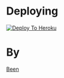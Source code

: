 # Deploying


[![Deploy To Heroku](https://www.herokucdn.com/deploy/button.svg)](https://heroku.com/deploy)
# By
[Been](https://t.me/aspirer2)
